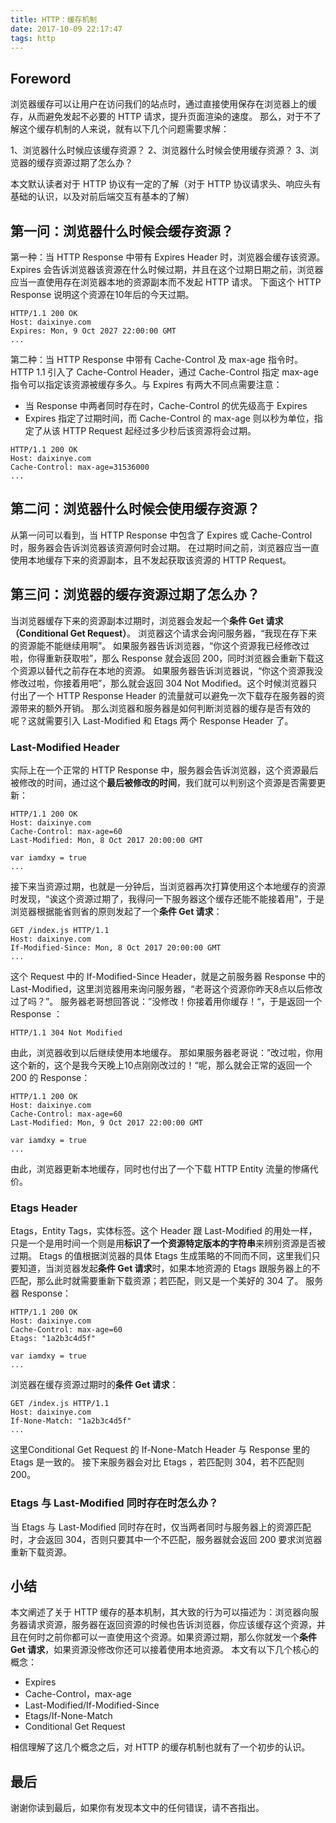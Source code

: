 ```yaml
---
title: HTTP：缓存机制
date: 2017-10-09 22:17:47
tags: http
---
```


## Foreword
浏览器缓存可以让用户在访问我们的站点时，通过直接使用保存在浏览器上的缓存，从而避免发起不必要的 HTTP 请求，提升页面渲染的速度。
那么，对于不了解这个缓存机制的人来说，就有以下几个问题需要求解：

1、浏览器什么时候应该缓存资源？
2、浏览器什么时候会使用缓存资源？
3、浏览器的缓存资源过期了怎么办？

本文默认读者对于 HTTP 协议有一定的了解（对于 HTTP 协议请求头、响应头有基础的认识，以及对前后端交互有基本的了解）
## 第一问：浏览器什么时候会缓存资源？
第一种：当 HTTP Response 中带有 Expires Header 时，浏览器会缓存该资源。
Expires 会告诉浏览器该资源在什么时候过期，并且在这个过期日期之前，浏览器应当一直使用存在浏览器本地的资源副本而不发起 HTTP 请求。
下面这个 HTTP Response 说明这个资源在10年后的今天过期。

```http
HTTP/1.1 200 OK
Host: daixinye.com
Expires: Mon, 9 Oct 2027 22:00:00 GMT
...
```

第二种：当 HTTP Response 中带有 Cache-Control 及 max-age 指令时。
HTTP 1.1 引入了 Cache-Control Header，通过 Cache-Control 指定 max-age 指令可以指定该资源被缓存多久。与 Expires 有两大不同点需要注意：

- 当 Response 中两者同时存在时，Cache-Control 的优先级高于 Expires
- Expires 指定了过期时间，而 Cache-Control 的 max-age 则以秒为单位，指定了从该 HTTP Request 起经过多少秒后该资源将会过期。

```http
HTTP/1.1 200 OK
Host: daixinye.com
Cache-Control: max-age=31536000
...
```

## 第二问：浏览器什么时候会使用缓存资源？
从第一问可以看到，当 HTTP Response 中包含了 Expires 或 Cache-Control 时，服务器会告诉浏览器该资源何时会过期。
在过期时间之前，浏览器应当一直使用本地缓存下来的资源副本，且不发起获取该资源的 HTTP Request。
## 第三问：浏览器的缓存资源过期了怎么办？
当浏览器缓存下来的资源副本过期时，浏览器会发起一个**条件 Get 请求（Conditional Get Request）**。
浏览器这个请求会询问服务器，“我现在存下来的资源能不能继续用啊”。
如果服务器告诉浏览器，“你这个资源我已经修改过啦，你得重新获取啦”，那么 Response 就会返回 200，同时浏览器会重新下载这个资源以替代之前存在本地的资源。
如果服务器告诉浏览器说，“你这个资源我没修改过啦，你接着用吧”，那么就会返回 304 Not Modified。这个时候浏览器只付出了一个 HTTP Response Header 的流量就可以避免一次下载存在服务器的资源带来的额外开销。
那么浏览器和服务器是如何判断浏览器的缓存是否有效的呢？这就需要引入 Last-Modified 和 Etags 两个 Response Header 了。
### Last-Modified Header
实际上在一个正常的 HTTP Response 中，服务器会告诉浏览器，这个资源最后被修改的时间，通过这个**最后被修改的时间**，我们就可以判别这个资源是否需要更新：

```http
HTTP/1.1 200 OK
Host: daixinye.com
Cache-Control: max-age=60
Last-Modified: Mon, 8 Oct 2017 20:00:00 GMT

var iamdxy = true
...
```

接下来当资源过期，也就是一分钟后，当浏览器再次打算使用这个本地缓存的资源时发现，“诶这个资源过期了，我得问一下服务器这个缓存还能不能接着用”，于是浏览器根据能省则省的原则发起了一个**条件 Get 请求**：

```http
GET /index.js HTTP/1.1
Host: daixinye.com
If-Modified-Since: Mon, 8 Oct 2017 20:00:00 GMT
...
```

这个 Request 中的 If-Modified-Since Header，就是之前服务器 Response 中的 Last-Modified，这里浏览器用来询问服务器，“老哥这个资源你昨天8点以后修改过了吗？”。
服务器老哥想回答说：”没修改！你接着用你缓存！“，于是返回一个 Response ：

```http
HTTP/1.1 304 Not Modified
```

由此，浏览器收到以后继续使用本地缓存。
那如果服务器老哥说：”改过啦，你用这个新的，这个是我今天晚上10点刚刚改过的！“呢，那么就会正常的返回一个 200 的 Response：

```http
HTTP/1.1 200 OK
Host: daixinye.com
Cache-Control: max-age=60
Last-Modified: Mon, 9 Oct 2017 22:00:00 GMT

var iamdxy = true
...
```

由此，浏览器更新本地缓存，同时也付出了一个下载 HTTP Entity 流量的惨痛代价。
### Etags Header
Etags，Entity Tags，实体标签。这个 Header 跟 Last-Modified 的用处一样，只是一个是用时间一个则是用**标识了一个资源特定版本的字符串**来辨别资源是否被过期。
Etags 的值根据浏览器的具体 Etags 生成策略的不同而不同，这里我们只要知道，当浏览器发起**条件 Get 请求**时，如果本地资源的 Etags 跟服务器上的不匹配，那么此时就需要重新下载资源；若匹配，则又是一个美好的 304 了。
服务器 Response：

```http
HTTP/1.1 200 OK
Host: daixinye.com
Cache-Control: max-age=60
Etags: "1a2b3c4d5f"

var iamdxy = true
...
```

浏览器在缓存资源过期时的**条件 Get 请求**：

```http
GET /index.js HTTP/1.1
Host: daixinye.com
If-None-Match: "1a2b3c4d5f"
...
```

这里Conditional Get Request 的 If-None-Match Header 与 Response 里的 Etags 是一致的。
接下来服务器会对比 Etags ，若匹配则 304，若不匹配则 200。
### Etags 与 Last-Modified 同时存在时怎么办？
当 Etags 与 Last-Modified 同时存在时，仅当两者同时与服务器上的资源匹配时，才会返回 304，否则只要其中一个不匹配，服务器就会返回 200 要求浏览器重新下载资源。
## 小结
本文阐述了关于 HTTP 缓存的基本机制，其大致的行为可以描述为：浏览器向服务器请求资源，服务器在返回资源的时候也告诉浏览器，你应该缓存这个资源，并且在何时之前你都可以一直使用这个资源。如果资源过期，那么你就发一个**条件 Get 请求**，如果资源没修改你还可以接着使用本地资源。
本文有以下几个核心的概念：

- Expires
- Cache-Control，max-age
- Last-Modified/If-Modified-Since
- Etags/If-None-Match
- Conditional Get Request

相信理解了这几个概念之后，对 HTTP 的缓存机制也就有了一个初步的认识。
## 最后
谢谢你读到最后，如果你有发现本文中的任何错误，请不吝指出。
